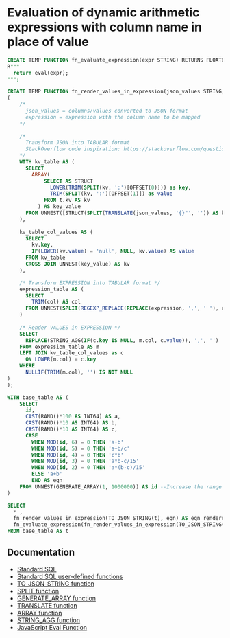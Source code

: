# Evaluation of dynamic arithmetic expressions with column name in place of value

```sql
CREATE TEMP FUNCTION fn_evaluate_expression(expr STRING) RETURNS FLOAT64 LANGUAGE js AS 
R"""
  return eval(expr);
""";

CREATE TEMP FUNCTION fn_render_values_in_expression(json_values STRING, expression STRING) AS (
(
    /*
      json_values = columns/values converted to JSON format
      expression = expression with the column name to be mapped
    */    
    
    /* 
      Transform JSON into TABULAR format
      StackOverflow code inspiration: https://stackoverflow.com/questions/65048929/bigquery-extract-keys-from-json-object-convert-json-from-object-to-key-value-a
    */
    WITH kv_table AS (
      SELECT
        ARRAY(
            SELECT AS STRUCT 
              LOWER(TRIM(SPLIT(kv, ':')[OFFSET(0)])) as key, 
              TRIM(SPLIT(kv, ':')[OFFSET(1)]) as value
            FROM t.kv AS kv
          ) AS key_value  
      FROM UNNEST([STRUCT(SPLIT(TRANSLATE(json_values, '{}"', '')) AS kv)]) AS t
    ),
    
    kv_table_col_values AS (
      SELECT
        kv.key,
        IF(LOWER(kv.value) = 'null', NULL, kv.value) AS value
      FROM kv_table
      CROSS JOIN UNNEST(key_value) AS kv
    ),

    /* Transform EXPRESSION into TABULAR format */
    expression_table AS (
      SELECT 
        TRIM(col) AS col
      FROM UNNEST(SPLIT(REGEXP_REPLACE(REPLACE(expression, ',', ' '), r'\b', ','), ',')) AS col
    )
    
    /* Render VALUES in EXPRESSION */
    SELECT
      REPLACE(STRING_AGG(IF(c.key IS NULL, m.col, c.value)), ',', '')
    FROM expression_table AS m
    LEFT JOIN kv_table_col_values as c
      ON LOWER(m.col) = c.key
    WHERE
      NULLIF(TRIM(m.col), '') IS NOT NULL
)
);

WITH base_table AS (
    SELECT
      id,
      CAST(RAND()*100 AS INT64) AS a, 
      CAST(RAND()*10 AS INT64) AS b, 
      CAST(RAND()*10 AS INT64) AS c,
      CASE 
        WHEN MOD(id, 6) = 0 THEN 'a+b' 
        WHEN MOD(id, 5) = 0 THEN 'a+b/c' 
        WHEN MOD(id, 4) = 0 THEN 'c*b' 
        WHEN MOD(id, 3) = 0 THEN 'a*b-c/15' 
        WHEN MOD(id, 2) = 0 THEN 'a*(b-c)/15' 
        ELSE 'a+b'
        END AS eqn
    FROM UNNEST(GENERATE_ARRAY(1, 1000000)) AS id --Increase the range to scale
)

SELECT 
  * ,
  fn_render_values_in_expression(TO_JSON_STRING(t), eqn) AS eqn_rendered_values,
  fn_evaluate_expression(fn_render_values_in_expression(TO_JSON_STRING(t), eqn)) AS expected_result
FROM base_table AS t
```

## Documentation

* [Standard SQL](https://cloud.google.com/bigquery/docs/reference/standard-sql/introduction)
* [Standard SQL user-defined functions](https://cloud.google.com/bigquery/docs/reference/standard-sql/user-defined-functions)
* [TO_JSON_STRING function](https://cloud.google.com/bigquery/docs/reference/standard-sql/json_functions#to_json_string)
* [SPLIT function](https://cloud.google.com/bigquery/docs/reference/standard-sql/string_functions#split)
* [GENERATE_ARRAY function](https://cloud.google.com/bigquery/docs/reference/standard-sql/array_functions#generate_array)
* [TRANSLATE function](https://cloud.google.com/bigquery/docs/reference/standard-sql/string_functions#translate)
* [ARRAY function](https://cloud.google.com/bigquery/docs/reference/standard-sql/array_functions#array)
* [STRING_AGG function](https://cloud.google.com/bigquery/docs/reference/standard-sql/aggregate_functions#string_agg)
* [JavaScript Eval Function](https://developer.mozilla.org/en-US/docs/Web/JavaScript/Reference/Global_Objects/eval)